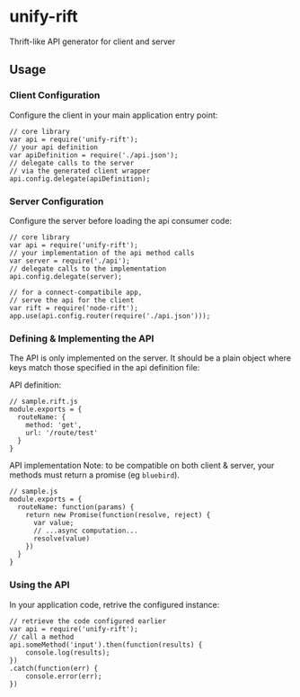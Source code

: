 unify-rift
==========

Thrift-like API generator for client and server

## Usage

### Client Configuration

Configure the client in your main application entry point:

    // core library
    var api = require('unify-rift');
    // your api definition
    var apiDefinition = require('./api.json');
    // delegate calls to the server
    // via the generated client wrapper
    api.config.delegate(apiDefinition);

### Server Configuration

Configure the server before loading the api consumer code:

    // core library
    var api = require('unify-rift');
    // your implementation of the api method calls
    var server = require('./api');
    // delegate calls to the implementation
    api.config.delegate(server);

    // for a connect-compatibile app,
    // serve the api for the client
    var rift = require('node-rift');
    app.use(api.config.router(require('./api.json')));


### Defining & Implementing the API

The API is only implemented on the server. It should be a plain object
where keys match those specified in the api definition file:

API definition:

    // sample.rift.js
    module.exports = {
      routeName: {
        method: 'get',
        url: '/route/test'
      }
    }

API implementation
Note: to be compatible on both client & server, your methods must return a promise (eg `bluebird`).

    // sample.js
    module.exports = {
      routeName: function(params) {
        return new Promise(function(resolve, reject) {
          var value;
          // ...async computation...
          resolve(value)
        })
      }
    }


### Using the API

In your application code, retrive the configured instance:

    // retrieve the code configured earlier
    var api = require('unify-rift');
    // call a method
    api.someMethod('input').then(function(results) {
        console.log(results);
    })
    .catch(function(err) {
        console.error(err);
    })
